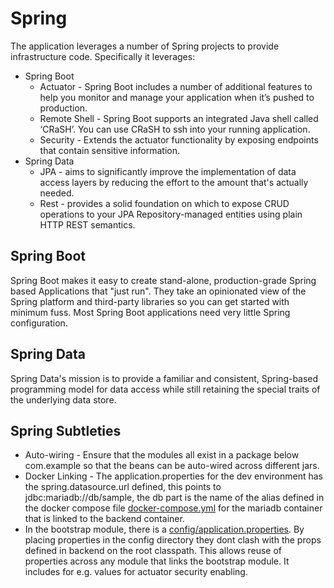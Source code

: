 # Spring
The application leverages a number of Spring projects to provide infrastructure code.  Specifically it leverages:

* Spring Boot
    * Actuator - Spring Boot includes a number of additional features to help you monitor and manage your application when it’s pushed to production. 
    * Remote Shell - Spring Boot supports an integrated Java shell called ‘CRaSH’. You can use CRaSH to ssh into your running application.
    * Security - Extends the actuator functionality by exposing endpoints that contain sensitive information.
* Spring Data
    * JPA - aims to significantly improve the implementation of data access layers by reducing the effort to the amount that's actually needed.
    * Rest - provides a solid foundation on which to expose CRUD operations to your JPA Repository-managed entities using plain HTTP REST semantics.

## Spring Boot
Spring Boot makes it easy to create stand-alone, production-grade Spring based Applications that "just run". They take an opinionated view of the Spring platform and third-party libraries so you can get started with minimum fuss. Most Spring Boot applications need very little Spring configuration.


## Spring Data
Spring Data's mission is to provide a familiar and consistent, Spring-based programming model for data access while still retaining the special traits of the underlying data store. 

## Spring Subtleties 
* Auto-wiring - Ensure that the modules all exist in a package below com.example so that the beans can be auto-wired across different jars.
* Docker Linking - The application.properties for the dev environment has the spring.datasource.url defined, this points to jdbc:mariadb://db/sample, the db part is the name 
of the alias defined in the docker compose file [docker-compose.yml](../docker-compose.yml) for the mariadb container that is linked to the backend container.
* In the bootstrap module, there is a [config/application.properties](../code/bootstrap/src/main/resources/config/application.properties). By placing properties in the config directory they dont clash with the props defined in backend on 
the root classpath.  This allows reuse of properties across any module that links the bootstrap module.  It includes for e.g. values for actuator security enabling.

